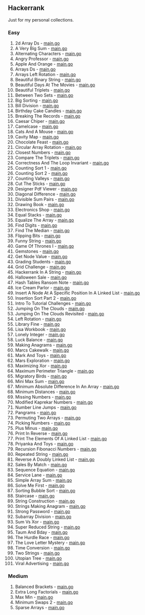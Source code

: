 ## Hackerrank

Just for my personal collections.

<!-- start dictionary -->

### Easy 
1. 2d Array Ds - [main.go](easy/2d-array-ds/main.go)
2. A Very Big Sum - [main.go](easy/a-very-big-sum/main.go)
3. Alternating Characters - [main.go](easy/alternating-characters/main.go)
4. Angry Professor - [main.go](easy/angry-professor/main.go)
5. Apple And Orange - [main.go](easy/apple-and-orange/main.go)
6. Arrays Ds - [main.go](easy/arrays-ds/main.go)
7. Arrays Left Rotation - [main.go](easy/arrays-left-rotation/main.go)
8. Beautiful Binary String - [main.go](easy/beautiful-binary-string/main.go)
9. Beautiful Days At The Movies - [main.go](easy/beautiful-days-at-the-movies/main.go)
10. Beautiful Triplets - [main.go](easy/beautiful-triplets/main.go)
11. Between Two Sets - [main.go](easy/between-two-sets/main.go)
12. Big Sorting - [main.go](easy/big-sorting/main.go)
13. Bill Division - [main.go](easy/bill-division/main.go)
14. Birthday Cake Candles - [main.go](easy/birthday-cake-candles/main.go)
15. Breaking The Records - [main.go](easy/breaking-the-records/main.go)
16. Caesar Chiper - [main.go](easy/caesar-chiper/main.go)
17. Camelcase - [main.go](easy/camelcase/main.go)
18. Cats And A Mouse - [main.go](easy/cats-and-a-mouse/main.go)
19. Cavity Map - [main.go](easy/cavity-map/main.go)
20. Chocolate Feast - [main.go](easy/chocolate-feast/main.go)
21. Circular Array Rotation - [main.go](easy/circular-array-rotation/main.go)
22. Closest Numbers - [main.go](easy/closest-numbers/main.go)
23. Compare The Triplets - [main.go](easy/compare-the-triplets/main.go)
24. Correctness And The Loop Invariant - [main.go](easy/correctness-and-the-loop-invariant/main.go)
25. Counting Sort 1 - [main.go](easy/counting-sort-1/main.go)
26. Counting Sort 2 - [main.go](easy/counting-sort-2/main.go)
27. Counting Valleys - [main.go](easy/counting-valleys/main.go)
28. Cut The Sticks - [main.go](easy/cut-the-sticks/main.go)
29. Designer Pdf Viewer - [main.go](easy/designer-pdf-viewer/main.go)
30. Diagonal Difference - [main.go](easy/diagonal-difference/main.go)
31. Divisible Sum Pairs - [main.go](easy/divisible-sum-pairs/main.go)
32. Drawing Book - [main.go](easy/drawing-book/main.go)
33. Electronics Shop - [main.go](easy/electronics-shop/main.go)
34. Equal Stacks - [main.go](easy/equal-stacks/main.go)
35. Equalize The Array - [main.go](easy/equalize-the-array/main.go)
36. Find Digits - [main.go](easy/find-digits/main.go)
37. Find The Median - [main.go](easy/find-the-median/main.go)
38. Flipping Bits - [main.go](easy/flipping-bits/main.go)
39. Funny String - [main.go](easy/funny-string/main.go)
40. Game Of Thrones I - [main.go](easy/game-of-thrones-i/main.go)
41. Gemstones - [main.go](easy/gemstones/main.go)
42. Get Node Value - [main.go](easy/get-node-value/main.go)
43. Grading Students - [main.go](easy/grading-students/main.go)
44. Grid Challenge - [main.go](easy/grid-challenge/main.go)
45. Hackerrank In A String - [main.go](easy/hackerrank-in-a-string/main.go)
46. Halloween Sale - [main.go](easy/halloween-sale/main.go)
47. Hash Tables Ransom Note - [main.go](easy/hash-tables-ransom-note/main.go)
48. Ice Cream Parlor - [main.go](easy/ice-cream-parlor/main.go)
49. Insert A Node At A Specific Position In A Linked List - [main.go](easy/insert-a-node-at-a-specific-position-in-a-linked-list/main.go)
50. Insertion Sort Part 2 - [main.go](easy/insertion-sort-part-2/main.go)
51. Intro To Tutorial Challenges - [main.go](easy/intro-to-tutorial-challenges/main.go)
52. Jumping On The Clouds - [main.go](easy/jumping-on-the-clouds/main.go)
53. Jumping On The Clouds Revisited - [main.go](easy/jumping-on-the-clouds-revisited/main.go)
54. Left Rotation - [main.go](easy/left-rotation/main.go)
55. Library Fine - [main.go](easy/library-fine/main.go)
56. Lisa Workbook - [main.go](easy/lisa-workbook/main.go)
57. Lonely Integer - [main.go](easy/lonely-integer/main.go)
58. Luck Balance - [main.go](easy/luck-balance/main.go)
59. Making Anagrams - [main.go](easy/making-anagrams/main.go)
60. Marcs Cakewalk - [main.go](easy/marcs-cakewalk/main.go)
61. Mark And Toys - [main.go](easy/mark-and-toys/main.go)
62. Mars Exploration - [main.go](easy/mars-exploration/main.go)
63. Maximizing Xor - [main.go](easy/maximizing-xor/main.go)
64. Maximum Perimeter Triangle - [main.go](easy/maximum-perimeter-triangle/main.go)
65. Migratory Birds - [main.go](easy/migratory-birds/main.go)
66. Mini Max Sum - [main.go](easy/mini-max-sum/main.go)
67. Minimum Absolute Difference In An Array - [main.go](easy/minimum-absolute-difference-in-an-array/main.go)
68. Minimum Distances - [main.go](easy/minimum-distances/main.go)
69. Missing Numbers - [main.go](easy/missing-numbers/main.go)
70. Modified Kaprekar Numbers - [main.go](easy/modified-kaprekar-numbers/main.go)
71. Number Line Jumps - [main.go](easy/number-line-jumps/main.go)
72. Pangrams - [main.go](easy/pangrams/main.go)
73. Permuting Two Arrays - [main.go](easy/permuting-two-arrays/main.go)
74. Picking Numbers - [main.go](easy/picking-numbers/main.go)
75. Plus Minus - [main.go](easy/plus-minus/main.go)
76. Print In Reverse - [main.go](easy/print-in-reverse/main.go)
77. Print The Elements Of A Linked List - [main.go](easy/print-the-elements-of-a-linked-list/main.go)
78. Priyanka And Toys - [main.go](easy/priyanka-and-toys/main.go)
79. Recursion Fibonacci Numbers - [main.go](easy/recursion-fibonacci-numbers/main.go)
80. Repeated String - [main.go](easy/repeated-string/main.go)
81. Reverse A Doubly Linked List - [main.go](easy/reverse-a-doubly-linked-list/main.go)
82. Sales By Match - [main.go](easy/sales-by-match/main.go)
83. Sequence Equation - [main.go](easy/sequence-equation/main.go)
84. Service Lane - [main.go](easy/service-lane/main.go)
85. Simple Array Sum - [main.go](easy/simple-array-sum/main.go)
86. Solve Me First - [main.go](easy/solve-me-first/main.go)
87. Sorting Bubble Sort - [main.go](easy/sorting-bubble-sort/main.go)
88. Staircase - [main.go](easy/staircase/main.go)
89. String Construction - [main.go](easy/string-construction/main.go)
90. Strings Making Anagram - [main.go](easy/strings-making-anagram/main.go)
91. Strong Password - [main.go](easy/strong-password/main.go)
92. Subarray Division - [main.go](easy/subarray-division/main.go)
93. Sum Vs Xor - [main.go](easy/sum-vs-xor/main.go)
94. Super Reduced String - [main.go](easy/super-reduced-string/main.go)
95. Taum And Bday - [main.go](easy/taum-and-bday/main.go)
96. The Hurdle Race - [main.go](easy/the-hurdle-race/main.go)
97. The Love Letter Mystery - [main.go](easy/the-love-letter-mystery/main.go)
98. Time Conversion - [main.go](easy/time-conversion/main.go)
99. Two Strings - [main.go](easy/two-strings/main.go)
100. Utopian Tree - [main.go](easy/utopian-tree/main.go)
101. Viral Advertising - [main.go](easy/viral-advertising/main.go)


### Medium 
1. Balanced Brackets - [main.go](medium/balanced-brackets/main.go)
2. Extra Long Factorials - [main.go](medium/extra-long-factorials/main.go)
3. Max Min - [main.go](medium/max-min/main.go)
4. Minimum Swaps 2 - [main.go](medium/minimum-swaps-2/main.go)
5. Sparse Arrays - [main.go](medium/sparse-arrays/main.go)

<!-- end dictionary -->
